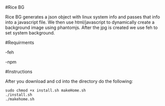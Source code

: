 #Rice BG

Rice BG generates a json object with linux system info and passes that info
into a javascript file. We then use html/javascript to dynamically create
a background image using phantomjs. After the jpg is created we use feh to
set system background. 

#Requirments

-feh

-npm

#Instructions

After you download and cd into the directory do the following:

    sudo chmod +x install.sh makeHome.sh
    ./install.sh
    ./makehome.sh
